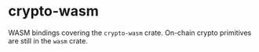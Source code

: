 # crypto-wasm

WASM bindings covering the `crypto-wasm` crate. On-chain crypto primitives are still in the `wasm` crate.

